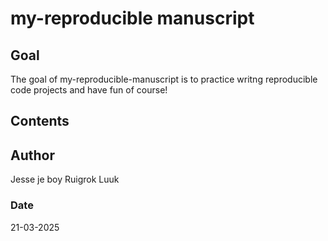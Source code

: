 # my-reproducible manuscript

<!-- badges: start -->
<!-- badges: end -->

## Goal
The goal of my-reproducible-manuscript is to practice writng reproducible code projects and have fun of course!

## Contents

## Author
Jesse je boy Ruigrok
Luuk

### Date
21-03-2025

